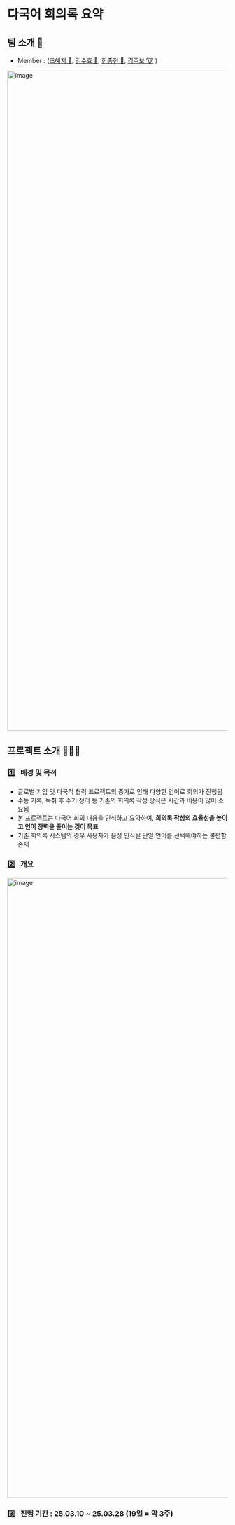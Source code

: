 # 다국어 회의록 요약

## 팀 소개 👀
- Member : ([조혜지 🐰](https://github.com/Hyeji-Jo), [김수효 🐑](https://github.com/KimSooHyo), [한종현 🐰](https://github.com/smilish67), [김주보 🐮](https://github.com/winjujae) )
<img width="1507" alt="image" src="https://github.com/user-attachments/assets/287371c6-f867-40de-91b7-fedf645a6b40" />

## 프로젝트 소개 👩🏻‍🏫 
### 1️⃣  &nbsp; 배경 및 목적
- 글로벌 기업 및 다국적 협력 프로젝트의 증가로 인해 다양한 언어로 회의가 진행됨
- 수동 기록, 녹취 후 수기 정리 등 기존의 회의록 작성 방식은 시간과 비용이 많이 소요됨
- 본 프로젝트는 다국어 회의 내용을 인식하고 요약하여, **회의록 작성의 효율성을 높이고 언어 장벽을 줄이는 것이 목표**
- 기존 회의록 시스템의 경우 사용자가 음성 인식될 단일 언어를 선택해야하는 불편함 존재

### 2️⃣  &nbsp; 개요  
<img width="1415" alt="image" src="https://github.com/user-attachments/assets/0eb9425e-f458-4bf4-951a-92cc46e140ea" />

   

### 3️⃣  &nbsp; 진행 기간 : 25.03.10 ~ 25.03.28 (19일 = 약 3주)
  




